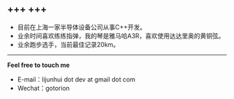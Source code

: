 +++
+++
---

- 目前在上海一家半导体设备公司从事C++开发。
- 业余时间喜欢练练指弹，我的琴是雅马哈A3R，喜欢使用达达里奥的黄铜弦。
- 业余跑步选手，当前最佳记录20km。
---

**Feel free to touch me**
- E-mail：lijunhui dot dev at gmail dot com
- Wechat：gotorion
